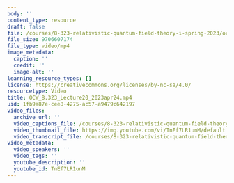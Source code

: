 ```yaml
---
body: ''
content_type: resource
draft: false
file: /courses/8-323-relativistic-quantum-field-theory-i-spring-2023/ocw_8323_lecture20_2023apr24_360p_16_9.mp4
file_size: 9706607174
file_type: video/mp4
image_metadata:
  caption: ''
  credit: ''
  image-alt: ''
learning_resource_types: []
license: https://creativecommons.org/licenses/by-nc-sa/4.0/
resourcetype: Video
title: OCW_8.323_Lecture20_2023apr24.mp4
uid: 1fb9a87e-cee8-4275-ac57-a9479c642197
video_files:
  archive_url: ''
  video_captions_file: /courses/8-323-relativistic-quantum-field-theory-i-spring-2023/199MyPppKOXSJRNb60fNxqvVEkW7tuCvy_transcript.webvtt
  video_thumbnail_file: https://img.youtube.com/vi/TnEf7LR1unM/default.jpg
  video_transcript_file: /courses/8-323-relativistic-quantum-field-theory-i-spring-2023/199MyPppKOXSJRNb60fNxqvVEkW7tuCvy_transcript.pdf
video_metadata:
  video_speakers: ''
  video_tags: ''
  youtube_description: ''
  youtube_id: TnEf7LR1unM
---
```

